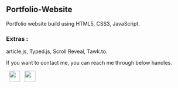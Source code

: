 ## Portfolio-Website
Portfolio website build using HTML5, CSS3, JavaScript.


### Extras : 
article.js, Typed.js, Scroll Reveal, Tawk.to.





If you want to contact me, you can reach me through below handles.

&nbsp;&nbsp;<a href="https://www.linkedin.com/in/alex-rayer/"><img src="https://www.felberpr.com/wp-content/uploads/linkedin-logo.png" width="30"></img></a>
&nbsp;&nbsp;<a href="https://www.github.com/arayer143/"><img src="https://www.felberpr.com/wp-content/uploads/github-logo.png" width="30"></img></a>




